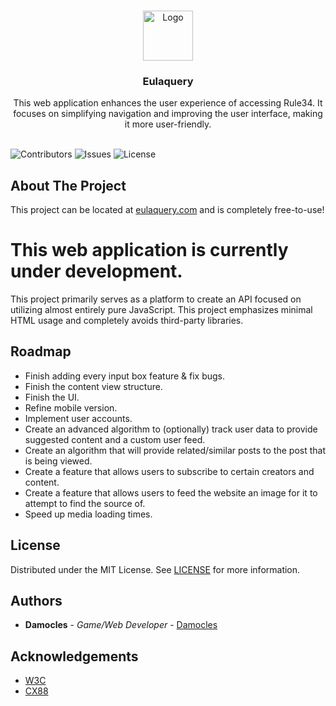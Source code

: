 <br/>
<p align="center">
  <a href="https://github.com/SpanksMcYeet/Eulaquery">
    <img src="https://cdn.discordapp.com/attachments/878254472684503141/1189309365694496919/grimheart.png?ex=659db1a9&is=658b3ca9&hm=b4dbcd9de8839496df76d7967144b66ff199e71bc767c8c8034fbd33081567bc&" alt="Logo" width="80" height="80">
  </a>

  <h3 align="center">Eulaquery</h3>

  <p align="center">
    This web application enhances the user experience of accessing Rule34. It focuses on simplifying navigation and improving the user interface, making it more user-friendly.
    <br/>
    <br/>
  </p>
</p>

![Contributors](https://img.shields.io/github/contributors/SpanksMcYeet/Eulaquery?color=dark-green) ![Issues](https://img.shields.io/github/issues/SpanksMcYeet/Eulaquery) ![License](https://img.shields.io/github/license/SpanksMcYeet/Eulaquery) 

## About The Project

This project can be located at [eulaquery.com](https://eulaquery.com) and is completely free-to-use!

# This web application is currently under development.
This project primarily serves as a platform to create an API focused on utilizing almost entirely pure JavaScript. This project emphasizes minimal HTML usage and completely avoids third-party libraries.

## Roadmap

- Finish adding every input box feature & fix bugs.
- Finish the content view structure.
- Finish the UI.
- Refine mobile version.
- Implement user accounts.
- Create an advanced algorithm to (optionally) track user data to provide suggested content and a custom user feed.
- Create an algorithm that will provide related/similar posts to the post that is being viewed.
- Create a feature that allows users to subscribe to certain creators and content.
- Create a feature that allows users to feed the website an image for it to attempt to find the source of.
- Speed up media loading times.

## License

Distributed under the MIT License. See [LICENSE](https://github.com/SpanksMcYeet/Eulaquery/blob/main/LICENSE.md) for more information.

## Authors

* **Damocles** - *Game/Web Developer* - [Damocles](https://github.com/SpankcMcYeet/)

## Acknowledgements

* [W3C](https://github.com/w3c/webcodecs)
* [CX88](https://github.com/cx88)
